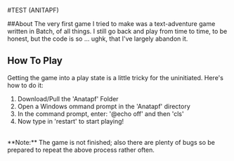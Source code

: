 #TEST (ANITAPF)

##About
The very first game I tried to make was a text-adventure game written in Batch, of all things. I still go back and play from time to time, to be honest, but the code is so ... ughk, that I've largely abandon it. <br>

## How To Play
Getting the game into a play state is a little tricky for the uninitiated. Here's how to do it:<br>
1. Download/Pull the 'Anatapf' Folder <br>
2. Open a Windows ommand prompt in the 'Anatapf' directory<br>
3. In the command prompt, enter: '@echo off' and then 'cls'<br>
4. Now type in 'restart' to start playing!<br>
<br>
**Note:** The game is not finished; also there are plenty of bugs so be prepared to repeat the above process rather often.
